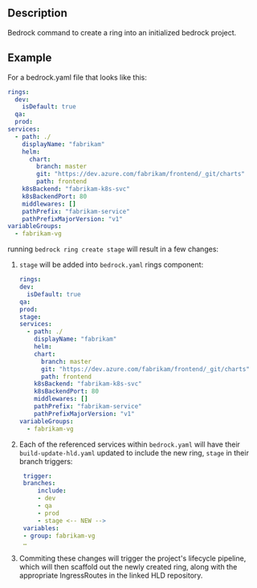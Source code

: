 ## Description

Bedrock command to create a ring into an initialized bedrock project.

## Example

For a bedrock.yaml file that looks like this:

```yaml
rings:
  dev:
    isDefault: true
  qa:
  prod:
services:
  - path: ./
    displayName: "fabrikam"
    helm:
      chart:
        branch: master
        git: "https://dev.azure.com/fabrikam/frontend/_git/charts"
        path: frontend
    k8sBackend: "fabrikam-k8s-svc"
    k8sBackendPort: 80
    middlewares: []
    pathPrefix: "fabrikam-service"
    pathPrefixMajorVersion: "v1"
variableGroups:
  - fabrikam-vg
```

running `bedrock ring create stage` will result in a few changes:

1. `stage` will be added into `bedrock.yaml` rings component:
   ```yaml
   rings:
   dev:
     isDefault: true
   qa:
   prod:
   stage:
   services:
     - path: ./
       displayName: "fabrikam"
       helm:
       chart:
         branch: master
         git: "https://dev.azure.com/fabrikam/frontend/_git/charts"
         path: frontend
       k8sBackend: "fabrikam-k8s-svc"
       k8sBackendPort: 80
       middlewares: []
       pathPrefix: "fabrikam-service"
       pathPrefixMajorVersion: "v1"
   variableGroups:
     - fabrikam-vg
   ```
2. Each of the referenced services within `bedrock.yaml` will have their
   `build-update-hld.yaml` updated to include the new ring, `stage` in their
   branch triggers:

   ```yaml
    trigger:
    branches:
        include:
        - dev
        - qa
        - prod
        - stage <-- NEW -->
    variables:
    - group: fabrikam-vg
    …
   ```

3. Commiting these changes will trigger the project's lifecycle pipeline, which
   will then scaffold out the newly created ring, along with the appropriate
   IngressRoutes in the linked HLD repository.
